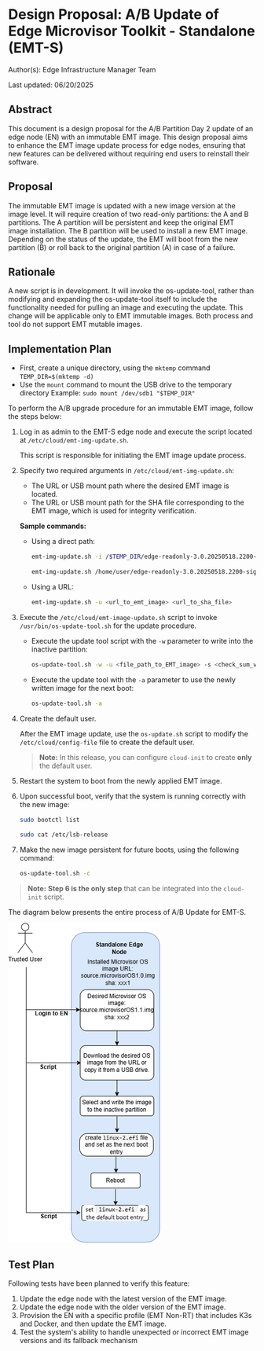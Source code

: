 # Design Proposal: A/B Update of Edge Microvisor Toolkit - Standalone (EMT-S)

Author(s): Edge Infrastructure Manager Team

Last updated: 06/20/2025

## Abstract

This document is a design proposal for the A/B Partition Day 2 update of an edge node (EN)
with an immutable EMT image.
This design proposal aims to enhance the EMT image update process for edge nodes, ensuring
that new features can be
delivered without requiring end users to reinstall their software.

## Proposal

The immutable EMT image is updated with a new image version at the image level.
It will require creation of two read-only partitions: the A and B partitions. The A partition will be persistent
and keep the original EMT image installation. The B partition will be used to install a new EMT image.
Depending on the status of the update, the EMT will boot from the new partition (B) or
roll back to the original partition (A) in case of a failure.

## Rationale

A new script is in development. It will invoke the os-update-tool, rather than modifying and expanding the
os-update-tool itself to include the functionality needed for pulling an image and executing the update.
This change will be applicable only to EMT immutable images. Both process and tool do not support EMT mutable images.

## Implementation Plan

- First, create a unique directory, using the `mktemp` command
  `TEMP_DIR=$(mktemp -d)`
- Use the `mount` command to mount the USB drive to the temporary directory
  Example:
  `sudo mount /dev/sdb1 "$TEMP_DIR"`

To perform the A/B upgrade procedure for an immutable EMT image, follow the steps below:

1. Log in as admin to the EMT-S edge node and execute the script located at `/etc/cloud/emt-img-update.sh`.

   This script is responsible for initiating the EMT image update process.

2. Specify two required arguments in `/etc/cloud/emt-img-update.sh`:

   - The URL or USB mount path where the desired EMT image is located.
   - The URL or USB mount path for the SHA file corresponding to the EMT image, which is used
     for integrity verification.

   **Sample commands:**

   - Using a direct path:

     ```bash
     emt-img-update.sh -i /$TEMP_DIR/edge-readonly-3.0.20250518.2200-signed.raw.gz -c /$TEMP_DIR/edge-readonly-3.0.20250518.2200-signed.raw.gz.sha256sum
     ```

     ```bash
     emt-img-update.sh /home/user/edge-readonly-3.0.20250518.2200-signed.raw.gz /home/user/edge-readonly-3.0.20250518.2200-signed.raw.gz.sha256sum
     ```

   - Using a URL:

     ```bash
     emt-img-update.sh -u <url_to_emt_image> <url_to_sha_file>
     ```

3. Execute the `/etc/cloud/emt-image-update.sh` script to invoke `/usr/bin/os-update-tool.sh`
   for the update procedure.

   - Execute the update tool script with the `-w` parameter to write into the inactive partition:

     ```bash
     os-update-tool.sh -w -u <file_path_to_EMT_image> -s <check_sum_value>
     ```

   - Execute the update tool with the `-a` parameter to use the newly written image for the next boot:

     ```bash
     os-update-tool.sh -a
     ```

4. Create the default user.

   After the EMT image update, use the `os-update.sh` script to modify the `/etc/cloud/config-file`
   file to create the default user.

   > **Note:** In this release, you can configure `cloud-init` to create **only** the default user.

5. Restart the system to boot from the newly applied EMT image.

6. Upon successful boot, verify that the system is running correctly with the new image:

   ```bash
   sudo bootctl list
   ```

   ```bash
   sudo cat /etc/lsb-release
   ```

7. Make the new image persistent for future boots, using the following command:

   ```bash
   os-update-tool.sh -c
   ```

> **Note:** **Step 6 is the only step** that can be integrated into the `cloud-init` script.

The diagram below presents the entire process of A/B Update for EMT-S.

![Immutable EMT Update flow](./images/A_B-Update.png)

## Test Plan

Following tests have been planned to verify this feature:

1. Update the edge node with the latest version of the EMT image.
2. Update the edge node with the older version of the EMT image.
3. Provision the EN with a specific profile (EMT Non-RT) that includes K3s and Docker,
   and then update the EMT image.
4. Test the system's ability to handle unexpected or incorrect EMT image versions and its
   fallback mechanism
